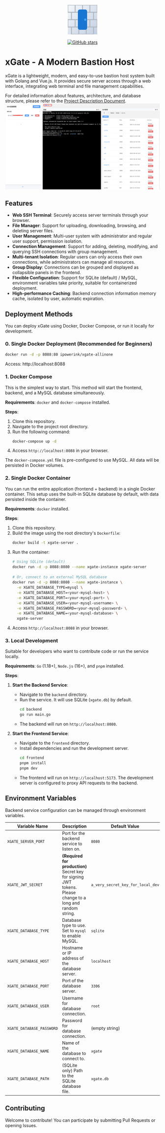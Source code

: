 <!-- xGate Logo -->
<p align="center">
  <img src="frontend/public/xgate.svg" alt="xGate Logo" width="96" height="96">
</p>

<p align="center">
  <a href="https://github.com/ipowerink/xgate-allinone/stargazers">
    <img src="https://img.shields.io/github/stars/ipowerink/xgate-allinone?style=social" alt="GitHub stars" />
  </a>
</p>

# xGate - A Modern Bastion Host

xGate is a lightweight, modern, and easy-to-use bastion host system built with Golang and Vue.js. It provides secure server access through a web interface, integrating web terminal and file management capabilities.

For detailed information about features, architecture, and database structure, please refer to the [Project Description Document](./doc/description_en.md).
![Example](./doc/img/feature.png)

## Features

- **Web SSH Terminal**: Securely access server terminals through your browser.
- **File Manager**: Support for uploading, downloading, browsing, and deleting server files.
- **User Management**: Multi-user system with administrator and regular user support, permission isolation.
- **Connection Management**: Support for adding, deleting, modifying, and querying SSH connections with group management.
- **Multi-tenant Isolation**: Regular users can only access their own connections, while administrators can manage all resources.
- **Group Display**: Connections can be grouped and displayed as collapsible panels in the frontend.
- **Flexible Configuration**: Support for SQLite (default) / MySQL, environment variables take priority, suitable for containerized deployment.
- **High-performance Caching**: Backend connection information memory cache, isolated by user, automatic expiration.

## Deployment Methods

You can deploy xGate using Docker, Docker Compose, or run it locally for development.

### 0. Single Docker Deployment (Recommended for Beginners)
```bash
docker run -d -p 8088:80 ipowerink/xgate-allinone
```
Access: http://localhost:8088

### 1. Docker Compose

This is the simplest way to start. This method will start the frontend, backend, and a MySQL database simultaneously.

**Requirements**: `docker` and `docker-compose` installed.

**Steps**:
1. Clone this repository.
2. Navigate to the project root directory.
3. Run the following command:
   ```bash
   docker-compose up -d
   ```
4. Access `http://localhost:8088` in your browser.

The `docker-compose.yml` file is pre-configured to use MySQL. All data will be persisted in Docker volumes.

### 2. Single Docker Container

You can run the entire application (frontend + backend) in a single Docker container. This setup uses the built-in SQLite database by default, with data persisted inside the container.

**Requirements**: `docker` installed.

**Steps**:
1. Clone this repository.
2. Build the image using the root directory's `Dockerfile`:
   ```bash
   docker build -t xgate-server .
   ```
3. Run the container:
   ```bash
   # Using SQLite (default)
   docker run -d -p 8088:8080 --name xgate-instance xgate-server

   # Or, connect to an external MySQL database
   docker run -d -p 8088:8080 --name xgate-instance \
     -e XGATE_DATABASE_TYPE=mysql \
     -e XGATE_DATABASE_HOST=<your-mysql-host> \
     -e XGATE_DATABASE_PORT=<your-mysql-port> \
     -e XGATE_DATABASE_USER=<your-mysql-username> \
     -e XGATE_DATABASE_PASSWORD=<your-mysql-password> \
     -e XGATE_DATABASE_NAME=<your-mysql-database> \
     xgate-server
   ```
4. Access `http://localhost:8088` in your browser.

### 3. Local Development

Suitable for developers who want to contribute code or run the service locally.

**Requirements**: `Go` (1.18+), `Node.js` (16+), and `pnpm` installed.

**Steps**:
1. **Start the Backend Service**:
   - Navigate to the `backend` directory.
   - Run the service. It will use SQLite (`xgate.db`) by default.
     ```bash
     cd backend
     go run main.go
     ```
   - The backend will run on `http://localhost:8080`.

2. **Start the Frontend Service**:
   - Navigate to the `frontend` directory.
   - Install dependencies and run the development server.
     ```bash
     cd frontend
     pnpm install
     pnpm dev
     ```
   - The frontend will run on `http://localhost:5173`. The development server is configured to proxy API requests to the backend.

## Environment Variables

Backend service configuration can be managed through environment variables.

| Variable Name              | Description                                                           | Default Value                        |
| -------------------------- | ---------------------------------------------------------------------- | ------------------------------------ |
| `XGATE_SERVER_PORT`        | Port for the backend service to listen on.                           | `8080`                               |
| `XGATE_JWT_SECRET`         | **(Required for production)** Secret key for signing JWT tokens. Please change to a long and random string. | `a_very_secret_key_for_local_dev`    |
| `XGATE_DATABASE_TYPE`      | Database type to use. Set to `mysql` to enable MySQL.                | `sqlite`                             |
| `XGATE_DATABASE_HOST`      | Hostname or IP address of the database server.                       | `localhost`                          |
| `XGATE_DATABASE_PORT`      | Port of the database server.                                          | `3306`                               |
| `XGATE_DATABASE_USER`      | Username for database connection.                                     | `root`                               |
| `XGATE_DATABASE_PASSWORD`  | Password for database connection.                                     | (empty string)                       |
| `XGATE_DATABASE_NAME`      | Name of the database to connect to.                                   | `xgate`                              |
| `XGATE_DATABASE_PATH`      | (SQLite only) Path to the SQLite database file.                      | `xgate.db`                           |

## Contributing

Welcome to contribute! You can participate by submitting Pull Requests or opening Issues.
